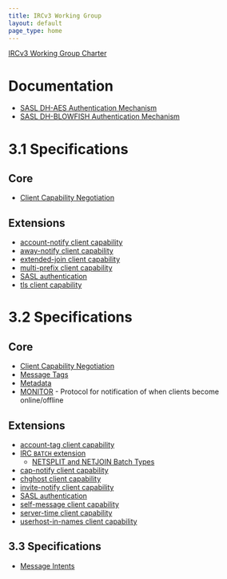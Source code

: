 ```yaml
---
title: IRCv3 Working Group
layout: default
page_type: home
---
```


[IRCv3 Working Group Charter](charter.html)

Documentation
=============

* [SASL DH-AES Authentication Mechanism](documentation/sasl-dh-aes.html)
* [SASL DH-BLOWFISH Authentication Mechanism](documentation/sasl-dh-blowfish.html)


3.1 Specifications
==================

Core
----

* [Client Capability Negotiation](specification/capability-negotiation-3.1.html)

Extensions
----------

* [account-notify client capability](extensions/account-notify-3.1.html)
* [away-notify client capability](extensions/away-notify-3.1.html)
* [extended-join client capability](extensions/extended-join-3.1.html)
* [multi-prefix client capability](extensions/multi-prefix-3.1.html)
* [SASL authentication](extensions/sasl-3.1.html)
* [tls client capability](extensions/tls-3.1.html)


3.2 Specifications
==================

Core
----

* [Client Capability Negotiation](specification/capability-negotiation-3.2.html)
* [Message Tags](specification/message-tags-3.2.html)
* [Metadata](specification/metadata-3.2.html)
* [MONITOR](specification/monitor-3.2.html) - Protocol for notification of when clients become online/offline

Extensions
----------

* [account-tag client capability](extensions/account-tag-3.2.html)
* [IRC `BATCH` extension](extensions/batch-3.2.html)    
    * [NETSPLIT and NETJOIN Batch Types](extensions/batch/netsplit.html)
* [cap-notify client capability](extensions/cap-notify-3.2.html)
* [chghost client capability](extensions/chghost-3.2.html)
* [invite-notify client capability](extensions/invite-notify-3.2.html)
* [SASL authentication](extensions/sasl-3.2.html)
* [self-message client capability](extensions/self-message-3.2.html)
* [server-time client capability](extensions/server-time-3.2.html)
* [userhost-in-names client capability](extensions/userhost-in-names-3.2.html)


3.3 Specifications
------------------

* [Message Intents](specification/message-intents-3.3.html)
